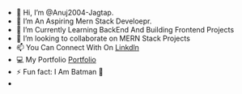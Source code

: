 - 👋 Hi, I’m @Anuj2004-Jagtap.
- 👀 I’m An Aspiring Mern Stack Develoepr.
- 🌱 I’m Currently Learning BackEnd And Building Frontend Projects
- 💞️ I’m looking to collaborate on MERN Stack Projects
- 📫 You Can Connect With On [Linkdln](linkedin.com/in/anuj-jagtap-66a23429a)
- 💻 My Portfolio [Portfolio](https://anuj-portfolio-sandy.vercel.app/)
- ⚡ Fun fact: I Am Batman 🦇
- 

<!---
Anuj2004-Jagtap/Anuj2004-Jagtap is a ✨ special ✨ repository because its `README.md` (this file) appears on your GitHub profile.
You can click the Preview link to take a look at your changes.
--->
